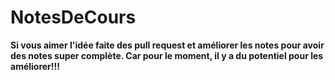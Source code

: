 # NotesDeCours

**Si vous aimer l'idée faite des pull request et améliorer les notes pour avoir des notes super complète. Car pour le moment, il y a du potentiel pour les améliorer!!!**
